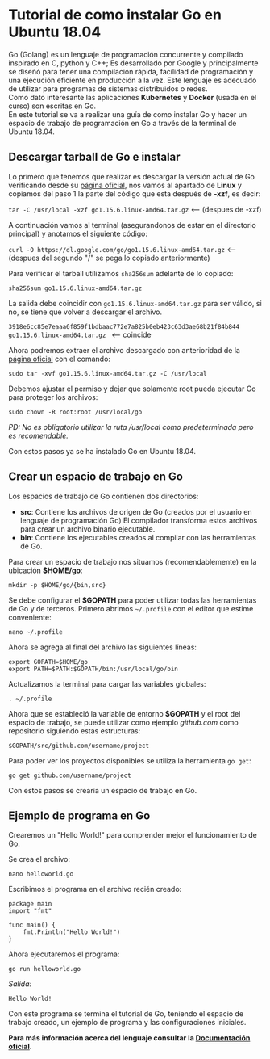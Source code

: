 # Tutorial de como instalar Go en Ubuntu 18.04  

Go (Golang) es un lenguaje de programación concurrente y compilado inspirado en C, python y C++;
Es desarrollado por Google y principalmente se diseñó para tener una compilación
rápida, facilidad de programación y una ejecución eficiente en producción a la vez. Este 
lenguaje es adecuado de utilizar para programas de sistemas distribuidos o redes.  
Como dato interesante las aplicaciones **Kubernetes** y **Docker** (usada en el curso) son escritas en Go.  
En este tutorial se va a realizar una guía de como instalar Go y hacer un espacio
de trabajo de programación en Go a través de la terminal de Ubuntu 18.04.

## Descargar tarball de Go e instalar

Lo primero que tenemos que realizar es descargar la versión actual de Go verificando desde
su [página oficial](https://golang.org/dl/), nos vamos al apartado de **Linux** y copiamos
del paso 1 la parte del código que esta después de **-xzf**, es decir:  

`tar -C /usr/local -xzf go1.15.6.linux-amd64.tar.gz`    <-- (despues de -xzf)  

A continuación vamos al terminal (asegurandonos de estar en el directorio principal) y anotamos el siguiente código:  

`curl -O https://dl.google.com/go/go1.15.6.linux-amd64.tar.gz`  <-- (despues del segundo "/" se pega lo copiado anteriormente)  

Para verificar el tarball utilizamos `sha256sum` adelante de lo copiado:  

`sha256sum go1.15.6.linux-amd64.tar.gz`  

La salida debe coincidir con `go1.15.6.linux-amd64.tar.gz` para ser válido, si no, se tiene que volver
a descargar el archivo.  

`3918e6cc85e7eaaa6f859f1bdbaac772e7a825b0eb423c63d3ae68b21f84b844  go1.15.6.linux-amd64.tar.gz
`    <-- coincide  

Ahora podremos extraer el archivo descargado con anterioridad de la [página oficial](https://golang.org/dl/) con el comando:  

`sudo tar -xvf go1.15.6.linux-amd64.tar.gz -C /usr/local`  

Debemos ajustar el permiso y dejar que solamente root pueda ejecutar Go para proteger los archivos:  

`sudo chown -R root:root /usr/local/go`  

*PD: No es obligatorio utilizar la ruta /usr/local como predeterminada pero es recomendable.*  

Con estos pasos ya se ha instalado Go en Ubuntu 18.04.  

## Crear un espacio de trabajo en Go  

Los espacios de trabajo de Go contienen dos directorios:  
* **src**: Contiene los archivos de origen de Go (creados por el usuario en lenguaje de programación Go)
El compilador transforma estos archivos para crear un archivo binario ejecutable.
* **bin**: Contiene los ejecutables creados al compilar con las herramientas de Go.  

Para crear un espacio de trabajo nos situamos (recomendablemente) en la ubicación **$HOME/go**:  

`mkdir -p $HOME/go/{bin,src}`  

Se debe configurar el **$GOPATH** para poder utilizar todas las herramientas de Go y de terceros. 
Primero abrimos `~/.profile` con el editor que estime conveniente:  

`nano ~/.profile`  

Ahora se agrega al final del archivo las siguientes líneas:  

~~~
export GOPATH=$HOME/go
export PATH=$PATH:$GOPATH/bin:/usr/local/go/bin
~~~

Actualizamos la terminal para cargar las variables globales:  

`. ~/.profile`  

Ahora que se estableció la variable de entorno **$GOPATH** y el root del espacio de trabajo, se puede
utilizar como ejemplo *github.com* como repositorio siguiendo estas estructuras:  

`$GOPATH/src/github.com/username/project`  

Para poder ver los proyectos disponibles se utiliza la herramienta `go get`:  

`go get github.com/username/project`  

Con estos pasos se crearía un espacio de trabajo en Go.  

## Ejemplo de programa en Go  

Crearemos un "Hello World!" para comprender mejor el funcionamiento de Go.  

Se crea el archivo:  

`nano helloworld.go`  

Escribimos el programa en el archivo recién creado:  

```
package main
import "fmt"

func main() {
    fmt.Println("Hello World!")
}
```
Ahora ejecutaremos el programa:  

`go run helloworld.go`

*Salida:*  

`Hello World!`  

Con este programa se termina el tutorial de Go, teniendo el espacio de trabajo creado,
un ejemplo de programa y las configuraciones iniciales.

**Para más información acerca del lenguaje consultar la [Documentación oficial](https://golang.org/doc/code.html)**.
